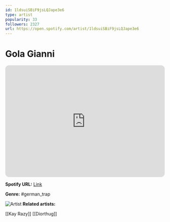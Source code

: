 ```yaml
---
id: 1ldsuiSBiF9jsLQJape3e6
type: artist
popularity: 33
followers: 2327
url: https://open.spotify.com/artist/1ldsuiSBiF9jsLQJape3e6
---
```

# Gola Gianni

<iframe style="border-radius:12px" src="https://open.spotify.com/embed/artist/1ldsuiSBiF9jsLQJape3e6" width="100%" height="352" frameBorder="0" allowfullscreen="" allow="autoplay; clipboard-write; encrypted-media; fullscreen; picture-in-picture" loading="lazy"></iframe>

**Spotify URL:** [Link](https://open.spotify.com/artist/1ldsuiSBiF9jsLQJape3e6)

**Genre:**  #german_trap

![Artist](https://i.scdn.co/image/ab6761610000e5eb49cc74c94cc9ab6d50a14292)
**Related artists:**

[[Kay Razy]]
[[Diorthug]]
